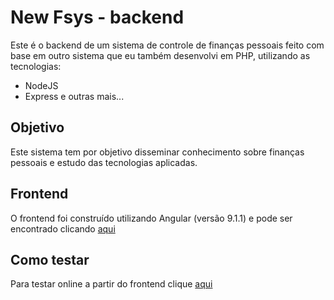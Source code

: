 # New Fsys - backend

Este é o backend de um sistema de controle de finanças pessoais feito com base em outro sistema que eu também desenvolvi em PHP, utilizando as tecnologias:

- NodeJS
- Express
e outras mais...

## Objetivo

Este sistema tem por objetivo disseminar conhecimento sobre finanças pessoais e estudo das tecnologias aplicadas.

## Frontend

O frontend foi construído utilizando Angular (versão 9.1.1) e pode ser encontrado clicando [aqui](https://github.com/fabriciosenadev/newfsys-angular)

## Como testar

Para testar online a partir do frontend clique [aqui](https://fabriciosenadev.github.io/newfsys-angular/)
